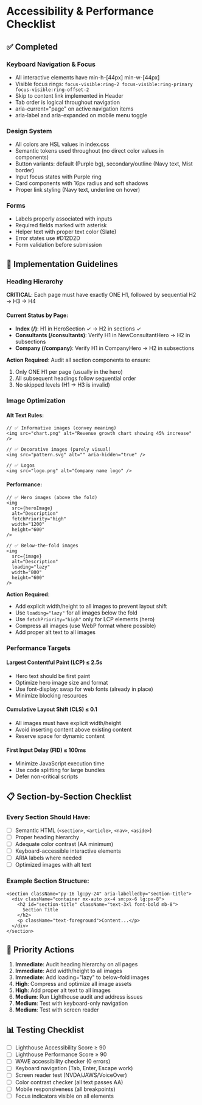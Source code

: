 # Accessibility & Performance Checklist

## ✅ Completed

### Keyboard Navigation & Focus
- All interactive elements have min-h-[44px] min-w-[44px]
- Visible focus rings: `focus-visible:ring-2 focus-visible:ring-primary focus-visible:ring-offset-2`
- Skip to content link implemented in Header
- Tab order is logical throughout navigation
- aria-current="page" on active navigation items
- aria-label and aria-expanded on mobile menu toggle

### Design System
- All colors are HSL values in index.css
- Semantic tokens used throughout (no direct color values in components)
- Button variants: default (Purple bg), secondary/outline (Navy text, Mist border)
- Input focus states with Purple ring
- Card components with 16px radius and soft shadows
- Proper link styling (Navy text, underline on hover)

### Forms
- Labels properly associated with inputs
- Required fields marked with asterisk
- Helper text with proper text color (Slate)
- Error states use #D12D2D
- Form validation before submission

## 🔧 Implementation Guidelines

### Heading Hierarchy
**CRITICAL**: Each page must have exactly ONE H1, followed by sequential H2 → H3 → H4

#### Current Status by Page:
- **Index (/)**: H1 in HeroSection ✓ → H2 in sections ✓
- **Consultants (/consultants)**: Verify H1 in NewConsultantHero → H2 in subsections
- **Company (/company)**: Verify H1 in CompanyHero → H2 in subsections

**Action Required**: Audit all section components to ensure:
1. Only ONE H1 per page (usually in the hero)
2. All subsequent headings follow sequential order
3. No skipped levels (H1 → H3 is invalid)

### Image Optimization

#### Alt Text Rules:
```tsx
// ✅ Informative images (convey meaning)
<img src="chart.png" alt="Revenue growth chart showing 45% increase" />

// ✅ Decorative images (purely visual)
<img src="pattern.svg" alt="" aria-hidden="true" />

// ✅ Logos
<img src="logo.png" alt="Company name logo" />
```

#### Performance:
```tsx
// ✅ Hero images (above the fold)
<img 
  src={heroImage} 
  alt="Description"
  fetchPriority="high"
  width="1200"
  height="600"
/>

// ✅ Below-the-fold images
<img 
  src={image} 
  alt="Description"
  loading="lazy"
  width="800"
  height="600"
/>
```

**Action Required**: 
- Add explicit width/height to all images to prevent layout shift
- Use `loading="lazy"` for all images below the fold
- Use `fetchPriority="high"` only for LCP elements (hero)
- Compress all images (use WebP format where possible)
- Add proper alt text to all images

### Performance Targets

#### Largest Contentful Paint (LCP) ≤ 2.5s
- Hero text should be first paint
- Optimize hero image size and format
- Use font-display: swap for web fonts (already in place)
- Minimize blocking resources

#### Cumulative Layout Shift (CLS) ≤ 0.1
- All images must have explicit width/height
- Avoid inserting content above existing content
- Reserve space for dynamic content

#### First Input Delay (FID) ≤ 100ms
- Minimize JavaScript execution time
- Use code splitting for large bundles
- Defer non-critical scripts

## 📋 Section-by-Section Checklist

### Every Section Should Have:
- [ ] Semantic HTML (`<section>`, `<article>`, `<nav>`, `<aside>`)
- [ ] Proper heading hierarchy
- [ ] Adequate color contrast (AA minimum)
- [ ] Keyboard-accessible interactive elements
- [ ] ARIA labels where needed
- [ ] Optimized images with alt text

### Example Section Structure:
```tsx
<section className="py-16 lg:py-24" aria-labelledby="section-title">
  <div className="container mx-auto px-4 sm:px-6 lg:px-8">
    <h2 id="section-title" className="text-3xl font-bold mb-8">
      Section Title
    </h2>
    <p className="text-foreground">Content...</p>
  </div>
</section>
```

## 🎯 Priority Actions

1. **Immediate**: Audit heading hierarchy on all pages
2. **Immediate**: Add width/height to all images
3. **Immediate**: Add loading="lazy" to below-fold images
4. **High**: Compress and optimize all image assets
5. **High**: Add proper alt text to all images
6. **Medium**: Run Lighthouse audit and address issues
7. **Medium**: Test with keyboard-only navigation
8. **Medium**: Test with screen reader

## 📊 Testing Checklist

- [ ] Lighthouse Accessibility Score ≥ 90
- [ ] Lighthouse Performance Score ≥ 90
- [ ] WAVE accessibility checker (0 errors)
- [ ] Keyboard navigation (Tab, Enter, Escape work)
- [ ] Screen reader test (NVDA/JAWS/VoiceOver)
- [ ] Color contrast checker (all text passes AA)
- [ ] Mobile responsiveness (all breakpoints)
- [ ] Focus indicators visible on all elements

